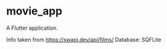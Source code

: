 # movie_app

A Flutter application.

Info taken from https://swapi.dev/api/films/
Database: SQFLite
